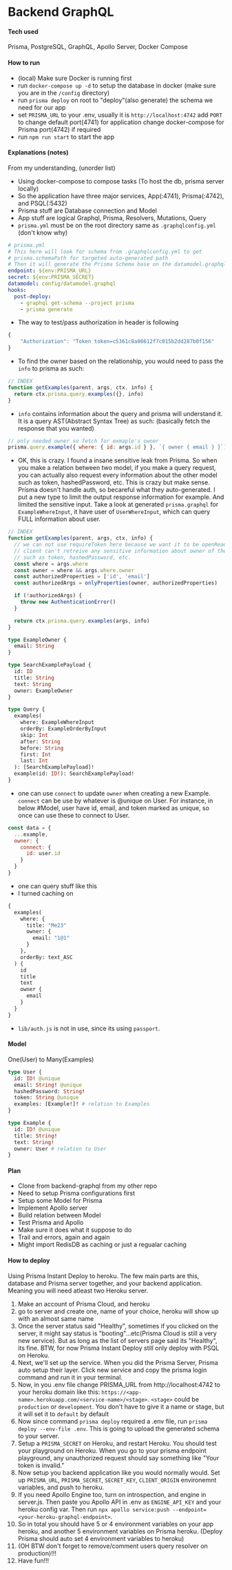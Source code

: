 # Backend GraphQL

#### Tech used

Prisma, PostgreSQL, GraphQL, Apollo Server, Docker Compose

#### How to run

- (local) Make sure Docker is running first
- run `docker-compose up -d` to setup the database in docker (make sure you are
  in the `/config` directory)
- run `prisma deploy` on root to "deploy"(also generate) the schema we need for
  our app
- set `PRISMA_URL` to your .env, usually it is `http://localhost:4742`
  add `PORT` to change default port(4741) for application
  change docker-compose for Prisma port(4742) if required
- run `npm run start` to start the app

#### Explanations (notes)

From my understanding, (unorder list)

- Using docker-compose to compose tasks (To host the db, prisma server locally)
- So the application have three major services, App(:4741), Prisma(:4742), and
  PSQL(:5432)
- Prisma stuff are Database connection and Model
- App stuff are logical Graphql, Prisma, Resolvers, Mutations, Query
- `prisma.yml` must be on the root directory same as `.graphqlconfig.yml` (don't know why)

```yml
# prisma.yml
# This here will look for schema from .graphqlconfig.yml to get
# prisma.schemaPath for targeted auto-generated path
# Then it will generate the Prisma Schema base on the datamodel.graphql
endpoint: ${env:PRISMA_URL}
secret: ${env:PRISMA_SECRET}
datamodel: config/datamodel.graphql
hooks:
  post-deploy:
    - graphql get-schema --project prisma
    - prisma generate
```

- The way to test/pass authorization in header is following

```js
{
	"Authorization": "Token token=c5361c8a00612f7c015b2dd287b0f156"
}
```

- To find the owner based on the relationship, you would need to pass the `info`
  to prisma as such:

```js
// INDEX
function getExamples(parent, args, ctx, info) {
  return ctx.prisma.query.examples({}, info)
}
```

- `info` contains information about the query and prisma will understand it. It is a query AST(Abstract Syntax Tree) as such: (basically fetch the response that you wanted)

```js
// only needed owner so fetch for exmaple's owner
prisma.query.example({ where: { id: args.id } }, `{ owner { email } }`)
```

- OK, this is crazy. I found a insane sensitive leak from Prisma. So when you
  make a relation between two model, if you make a query request, you can actually
  also request every information about the other model such as token,
  hashedPassword, etc. This is crazy but make sense. Prisma doesn't handle auth,
  so becareful what they auto-generated. I put a new type to limit the output
  response information for example. And limited the sensitive input.
  Take a look at generated `prisma.graphql` for `ExampleWhereInput`, it have user of `UserWhereInput`, which can query FULL information about user.

```js
// INDEX
function getExamples(parent, args, ctx, info) {
  // we can not use requireToken here because we want it to be openRead while
  // client can't retreive any sensitive information about owner of the example
  // such as token, hashedPassword, etc.
  const where = args.where
  const owner = where && args.where.owner
  const authorizedProperties = ['id', 'email']
  const authorizedArgs = onlyProperties(owner, authorizedProperties)

  if (!authorizedArgs) {
    throw new AuthenticationError()
  }

  return ctx.prisma.query.examples(args, info)
}
```

```GraphQL
type ExampleOwner {
  email: String
}

type SearchExamplePayload {
  id: ID
  title: String
  text: String
  owner: ExampleOwner
}

type Query {
  examples(
    where: ExampleWhereInput
    orderBy: ExampleOrderByInput
    skip: Int
    after: String
    before: String
    first: Int
    last: Int
  ): [SearchExamplePayload]!
  example(id: ID!): SearchExamplePayload!
}
```

- one can use `connect` to update `owner` when creating a new Example. `connect` can be use by whatever is @unique on User. For instance, in below #Model, user have id, email, and token marked as unique, so once can use these to connect to User.

```js
const data = {
  ...example,
  owner: {
    connect: {
      id: user.id
    }
  }
}
```

- one can query stuff like this
- I turned caching on

```GraphQL
{
  examples(
    where: {
      title: "Me23"
      owner: {
        email: "1@1"
      }
    },
    orderBy: text_ASC
  ) {
    id
    title
    text
    owner {
      email
    }
  }
}
```

- `lib/auth.js` is not in use, since its using `passport`.

#### Model

One(User) to Many(Examples)

```GraphQL
type User {
  id: ID! @unique
  email: String! @unique
  hashedPassword: String!
  token: String @unique
  examples: [Example!]! # relation to Examples
}

type Example {
  id: ID! @unique
  title: String!
  text: String!
  owner: User # relation to User
}
```

#### Plan

- Clone from backend-graphql from my other repo
- Need to setup Prisma configurations first
- Setup some Model for Prisma
- Implement Apollo server
- Build relation between Model
- Test Prisma and Apollo
- Make sure it does what it suppose to do
- Trail and errors, again and again
- Might import RedisDB as caching or just a regualar caching

#### How to deploy

Using Prisma Instant Deploy to heroku. The few main parts are this, database and Prisma server together, and your backend application. Meaning you will need atleast two Heroku server.

1. Make an account of Prisma Cloud, and heroku
2. go to server and create one, name of your choice, heroku will show up with an almost same name
3. Once the server status said "Healthy", sometimes if you clicked on the server, it might say status is "booting"...etc(Prisma Cloud is still a very new service). But as long as the list of servers page said its "Healthy", its fine. BTW, for now Prisma Instant Deploy still only deploy with PSQL on Heroku.
4. Next, we'll set up the service. When you did the Prisma Server, Prisma auto setup their layer. Click new service and copy the prisma login command and run it in your terminal.
5. Now, in you .env file change PRISMA_URL from http://localhost:4742 to your heroku domain like this: `https://<app-name>.herokuapp.com/<service-name>/<stage>`. `<stage>` could be `production` or `development`. You don't have to give it a name or stage, but it will set it to `default` by default
6. Now since command `prisma deploy` required a .env file, run `prisma deploy --env-file .env`. This is going to upload the generated schema to your server.
7. Setup a `PRISMA_SECRET` on Heroku, and restart Heroku. You should test your playground on Heroku. When you go to your prisma endpoint playground, any unauthorized request should say something like "Your token is invalid."
8. Now setup you backend application like you would normally would. Set up `PRISMA_URL`, `PRISMA_SECRET`, `SECRET_KEY`, `CLIENT_ORIGIN` environemnt variables, and push to heroku.
9. If you need Apollo Engine too, turn on introspection, and engine in server.js. Then paste you Apollo API in .env as `ENGINE_API_KEY` and your heroku config var. Then run `npx apollo service:push --endpoint=<your-heroku-graphql-endpoint>`.
10. So in total you should have 5 or 4 environment variables on your app heroku, and another 5 environment variables on Prisma heroku. (Deploy Prisma should auto set 4 environment variables to heroku)
11. (OH BTW don't forget to remove/comment users query resolver on production)!!!
12. Have fun!!!
